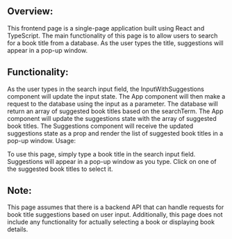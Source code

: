 ## Overview:

This frontend page is a single-page application built using React and TypeScript. The main functionality of this page is to allow users to search for a book title from a database. As the user types the title, suggestions will appear in a pop-up window.

## Functionality:

As the user types in the search input field, the InputWithSuggestions component will update the input state.
The App component will then make a request to the database using the input as a parameter.
The database will return an array of suggested book titles based on the searchTerm.
The App component will update the suggestions state with the array of suggested book titles.
The Suggestions component will receive the updated suggestions state as a prop and render the list of suggested book titles in a pop-up window.
Usage:

To use this page, simply type a book title in the search input field.
Suggestions will appear in a pop-up window as you type.
Click on one of the suggested book titles to select it.

## Note:

This page assumes that there is a backend API that can handle requests for book title suggestions based on user input. Additionally, this page does not include any functionality for actually selecting a book or displaying book details.
